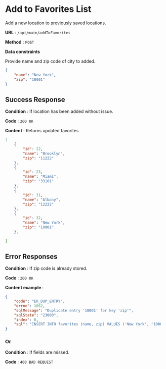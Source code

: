 # Add to Favorites List

Add a new location to previously saved locations.

**URL** : `/api/main/addToFavorites`

**Method** : `POST`

**Data constraints**

Provide name and zip code of city to added.

```json
{
    "name": "New York", 
    "zip": "10001"
}
```

## Success Response

**Condition** : If location has been added without issue.

**Code** : `200 OK`

**Content** : Returns updated favorites

```json
[
    {
        "id": 22,
        "name": "Brooklyn",
        "zip": "11222"
    },
    {
        "id": 23,
        "name": "Miami",
        "zip": "33101"
    },
    {
        "id": 31,
        "name": "Albany",
        "zip": "12222"
    },
    {
        "id": 32,
        "name": "New York",
        "zip": "10001"
    },
    
]
```

## Error Responses

**Condition** : If zip code is already stored.

**Code** : `200 OK`

**Content example** : 

```json
{
    "code": "ER_DUP_ENTRY",
    "errno": 1062,
    "sqlMessage": "Duplicate entry '10001' for key 'zip'",
    "sqlState": "23000",
    "index": 0,
    "sql": "INSERT INTO favorites (name, zip) VALUES ('New York', '10001' )"
}
```

### Or

**Condition** : If fields are missed.

**Code** : `400 BAD REQUEST`
